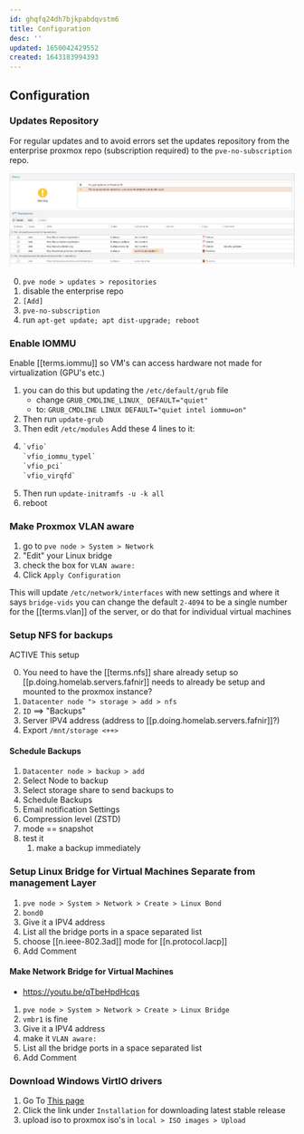 ```yaml
---
id: ghqfq24dh7bjkpabdqvstm6
title: Configuration
desc: ''
updated: 1650042429552
created: 1643183994393
---
```


## Configuration

### Updates Repository

For regular updates and to avoid errors set the updates repository from the enterprise proxmox repo (subscription required) to the `pve-no-subscription` repo.

![repos](/assets/images/2022-01-25-23-37-43.png)

0. `pve node > updates > repositories`
1. disable the enterprise repo
2. `[Add]`
3. `pve-no-subscription`
4. run `apt-get update; apt dist-upgrade; reboot`

### Enable IOMMU

<!-- markdownlint-disable MD031-->

Enable [[terms.iommu]] so VM's can access hardware not made for virtualization (GPU's etc.)

1. you can do this but updating the `/etc/default/grub` file
   - change `GRUB_CMDLINE_LINUX_ DEFAULT="quiet"`
   - to: `GRUB_CMDLINE LINUX DEFAULT="quiet intel iommu=on"`
2. Then run `update-grub`
3. Then edit `/etc/modules` Add these 4 lines to it:
4.  
   ```txt
   `vfio`
   `vfio_iommu_typel`
   `vfio_pci`
   `vfio_virqfd`
   ```
5. Then run `update-initramfs -u -k all`
6. reboot

<!-- markdownlint-enable MD031-->
### Make Proxmox VLAN aware

1. go to `pve node > System > Network`
2. "Edit" your Linux bridge
3. check the box for `VLAN aware:`
4. Click `Apply Configuration`

This will update `/etc/network/interfaces` with new settings and where it says `bridge-vids` you can change the default `2-4094` to be a single number for the [[terms.vlan]] of the server, or do that for individual virtual machines

### Setup NFS for backups

ACTIVE This setup

0. You need to have the [[terms.nfs]] share already setup so [[p.doing.homelab.servers.fafnir]] needs to already be setup and mounted to the proxmox instance?
1. `Datacenter node "> storage > add > nfs`
2. `ID` ==> "Backups"
3. Server IPV4 address (address to [[p.doing.homelab.servers.fafnir]]?)
4. Export `/mnt/storage <++>`

#### Schedule Backups

1. `Datacenter node > backup > add`
2. Select Node to backup
3. Select storage share to send backups to
4. Schedule Backups
5. Email notification Settings
6. Compression level (ZSTD)
7. mode == snapshot
8. test it
   1. make a backup immediately

### Setup Linux Bridge for Virtual Machines Separate from management Layer

1. `pve node > System > Network > Create > Linux Bond`
2. `bond0`
3. Give it a IPV4 address
4. List all the bridge ports in a space separated list
5. choose [[n.ieee-802.3ad]] mode for [[n.protocol.lacp]]
6. Add Comment

#### Make Network Bridge for Virtual Machines

- <https://youtu.be/qTbeHpdHcqs>

1. `pve node > System > Network > Create > Linux Bridge`
2. `vmbr1` is fine
3. Give it a IPV4 address
4. make it `VLAN aware:`
5. List all the bridge ports in a space separated list
6. Add Comment

### Download Windows VirtIO drivers

1. Go To [This page][1]
2. Click the link under `Installation` for downloading latest stable release
3. upload iso to proxmox iso's in `local > ISO images > Upload`

[1]: https://pve.proxmox.com/wiki/Windows_VirtIO_Drivers
